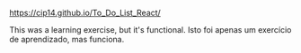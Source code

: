 https://cip14.github.io/To_Do_List_React/

This was a learning exercise, but it's functional.
Isto foi apenas um exercício de aprendizado, mas funciona.
